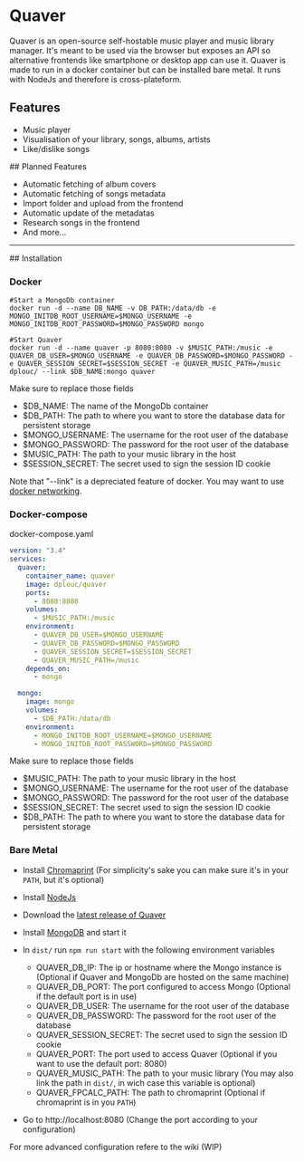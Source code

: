 # Quaver
Quaver is an open-source self-hostable music player and music library manager. It's meant to be used via the browser but exposes an API so alternative frontends like smartphone or desktop app can use it.
Quaver is made to run in a docker container but can be installed bare metal. It runs with NodeJs and therefore is cross-plateform.

## Features
- Music player
- Visualisation of your library, songs, albums, artists
- Like/dislike songs

## Planned Features
- Automatic fetching of album covers
- Automatic fetching of songs metadata
- Import folder and upload from the frontend
- Automatic update of the metadatas
- Research songs in the frontend
- And more...
  
---  
## Installation
### Docker
```shell
#Start a MongoDb container
docker run -d --name DB_NAME -v DB_PATH:/data/db -e MONGO_INITDB_ROOT_USERNAME=$MONGO_USERNAME -e MONGO_INITDB_ROOT_PASSWORD=$MONGO_PASSWORD mongo

#Start Quaver
docker run -d --name quaver -p 8080:8080 -v $MUSIC_PATH:/music -e QUAVER_DB_USER=$MONGO_USERNAME -e QUAVER_DB_PASSWORD=$MONGO_PASSWORD -e QUAVER_SESSION_SECRET=$SESSION_SECRET -e QUAVER_MUSIC_PATH=/music dplouc/ --link $DB_NAME:mongo quaver
```
Make sure to replace those fields
- $DB_NAME: The name of the MongoDb container
- $DB_PATH: The path to where you want to store the database data for persistent storage
- $MONGO_USERNAME: The username for the root user of the database
- $MONGO_PASSWORD: The password for the root user of the database
- $MUSIC_PATH: The path to your music library in the host
- $SESSION_SECRET: The secret used to sign the session ID cookie

Note that "--link" is a depreciated feature of docker. You may want to use [docker networking](https://docs.docker.com/network/).

### Docker-compose
docker-compose.yaml
```yaml
version: "3.4"
services:
  quaver:
    container_name: quaver
    image: dplouc/quaver
    ports:
      - 8080:8080
    volumes:
      - $MUSIC_PATH:/music
    environment:
      - QUAVER_DB_USER=$MONGO_USERNAME
      - QUAVER_DB_PASSWORD=$MONGO_PASSWORD
      - QUAVER_SESSION_SECRET=$SESSION_SECRET
      - QUAVER_MUSIC_PATH=/music
    depends_on:
      - mongo

  mongo:
    image: mongo
    volumes:
      - $DB_PATH:/data/db
    environment:
      - MONGO_INITDB_ROOT_USERNAME=$MONGO_USERNAME
      - MONGO_INITDB_ROOT_PASSWORD=$MONGO_PASSWORD
```
Make sure to replace those fields
- $MUSIC_PATH: The path to your music library in the host
- $MONGO_USERNAME: The username for the root user of the database
- $MONGO_PASSWORD: The password for the root user of the database
- $SESSION_SECRET: The secret used to sign the session ID cookie
- $DB_PATH: The path to where you want to store the database data for persistent storage

### Bare Metal
- Install [Chromaprint](https://acoustid.org/chromaprint) (For simplicity's sake you can make sure it's in your ```PATH```, but it's optional)
- Install [NodeJs](https://nodejs.org)
- Download the [latest release of Quaver](https://github.com/LeoDPlouc/Quaver/releases)
- Install [MongoDB](https://www.mongodb.com/try/download/community) and start it
- In ```dist/``` run ```npm run start``` with the following environment variables

    - QUAVER_DB_IP: The ip or hostname where the Mongo instance is (Optional if Quaver and MongoDb are hosted on the same machine)
    - QUAVER_DB_PORT: The port configured to access Mongo (Optional if the default port is in use)
    - QUAVER_DB_USER: The username for the root user of the database
    - QUAVER_DB_PASSWORD: The password for the root user of the database
    - QUAVER_SESSION_SECRET: The secret used to sign the session ID cookie
    - QUAVER_PORT: The port used to access Quaver (Optional if you want to use the default port: 8080)
    - QUAVER_MUSIC_PATH: The path to your music library (You may also link the path in ```dist/```, in wich case this variable is optional)
    - QUAVER_FPCALC_PATH: The path to chromaprint (Optional if chromaprint is in you ```PATH```)

- Go to http://localhost:8080 (Change the port according to your configuration)

For more advanced configuration refere to the wiki (WIP)